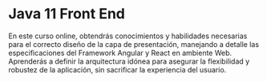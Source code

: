 # Java 11 Front End
En este curso online, obtendrás conocimientos y habilidades necesarias para el correcto diseño de la capa de presentación, manejando a detalle las especificaciones del Framework Angular y React en ambiente Web. Aprenderás a definir la arquitectura idónea para asegurar la flexibilidad y robustez de la aplicación, sin sacrificar la experiencia del usuario.
